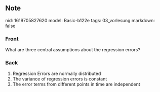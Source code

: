 ## Note
nid: 1619705827620
model: Basic-b122e
tags: 03_vorlesung
markdown: false

### Front
What are three central assumptions about the regression errors?

### Back
<div>
  <div>
    <ol>
      <li>Regression Errors are normally distributed
      <li>The variance of regression errors is constant
      <li>The error terms from different points in time are
      independent
    </ol>
  </div>
</div>
